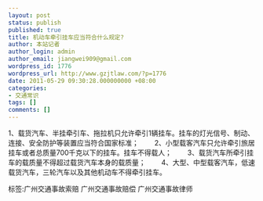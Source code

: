 ```yaml
---
layout: post
status: publish
published: true
title: 机动车牵引挂车应当符合什么规定?
author: 本站记者
author_login: admin
author_email: jiangwei909@gmail.com
wordpress_id: 1776
wordpress_url: http://www.gzjtlaw.com/?p=1776
date: 2011-05-29 09:30:28.000000000 +08:00
categories:
- 交通常识
tags: []
comments: []
---
```

1、载货汽车、半挂牵引车、拖拉机只允许牵引1辆挂车。挂车的灯光信号、制动、连接、安全防护等装置应当符合国家标准； 　　2、小型载客汽车只允许牵引旅居挂车或者总质量700千克以下的挂车。挂车不得载人； 　　3、载货汽车所牵引挂车的载质量不得超过载货汽车本身的载质量； 　　4、大型、中型载客汽车，低速载货汽车，三轮汽车以及其他机动车不得牵引挂车。 　　 标签:广州交通事故索赔 广州交通事故赔偿 广州交通事故律师
